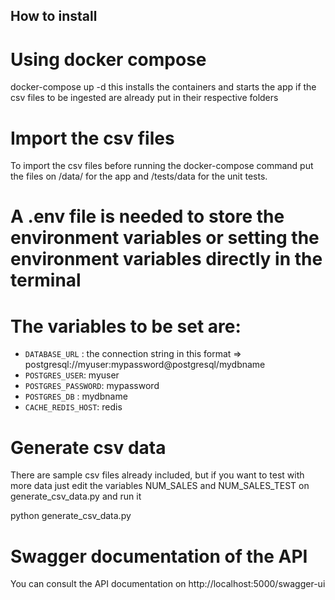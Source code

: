 ## How to install

# Using docker compose

docker-compose up -d
this installs the containers and starts the app if the csv files to be ingested are already put in their respective folders

# Import the csv files

To import the csv files before running the docker-compose command put the files on /data/ for the app and /tests/data for the unit tests.

# A .env file is needed to store the environment variables or setting the environment variables directly in the terminal

# The variables to be set are:

- `DATABASE_URL` : the connection string in this format => postgresql://myuser:mypassword@postgresql/mydbname
- `POSTGRES_USER`: myuser
- `POSTGRES_PASSWORD`: mypassword
- `POSTGRES_DB` : mydbname
- `CACHE_REDIS_HOST`: redis

# Generate csv data

There are sample csv files already included, but if you want to test with more data
just edit the variables NUM_SALES and NUM_SALES_TEST on generate_csv_data.py and run it

python generate_csv_data.py

# Swagger documentation of the API

You can consult the API documentation on
http://localhost:5000/swagger-ui
